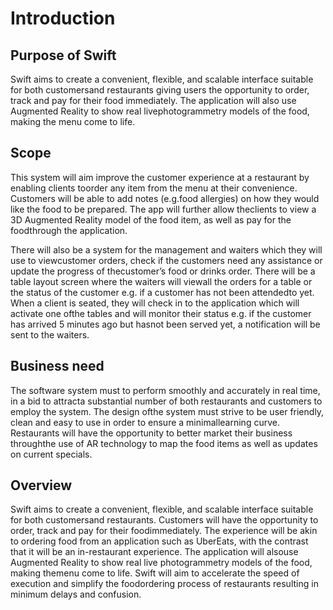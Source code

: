# Introduction

## Purpose of Swift

Swift aims to create a convenient, flexible, and scalable interface suitable for both customersand restaurants giving users the opportunity to order, track and pay for their food immediately.  The application will also use Augmented Reality to show real livephotogrammetry models of the food, making the menu come to life.

## Scope

This system will aim improve the customer experience at a restaurant by enabling clients toorder any item from the menu at their convenience.  Customers will be able to add notes (e.g.food allergies) on how they would like the food to be prepared.  The app will further allow theclients to view a 3D Augmented Reality model of the food item, as well as pay for the foodthrough the application.

There will also be a system for the management and waiters which they will use to viewcustomer orders, check if the customers need any assistance or update the progress of thecustomer’s food or drinks order.  There will be a table layout screen where the waiters will viewall the orders for a table or the status of the customer e.g.  if a customer has not been attendedto yet.  When a client is seated, they will check in to the application which will activate one ofthe tables and will monitor their status e.g.  if the customer has arrived 5 minutes ago but hasnot been served yet, a notification will be sent to the waiters.

## Business need

The software system must to perform smoothly and accurately in real time, in a bid to attracta substantial number of both restaurants and customers to employ the system.  The design ofthe system must strive to be user friendly, clean and easy to use in order to ensure a minimallearning curve.  Restaurants will have the opportunity to better market their business throughthe use of AR technology to map the food items as well as updates on current specials.

## Overview

Swift aims to create a convenient, flexible, and scalable interface suitable for both customersand restaurants.  Customers will have the opportunity to order, track and pay for their foodimmediately.  The experience will be akin to ordering food from an application such as UberEats, with the contrast that it will be an in-restaurant experience.  The application will alsouse Augmented Reality to show real live photogrammetry models of the food, making themenu come to life.  Swift will aim to accelerate the speed of execution and simplify the foodordering process of restaurants resulting in minimum delays and confusion.
